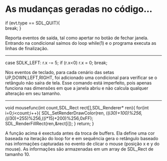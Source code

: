 <h1>As mudanças geradas no código...</h1>

if (evt.type == SDL_QUIT){            
break;
}

Reporta eventos de saída, tal como apertar no 
botão de fechar janela. Entrando na condicional
saímos do loop while(1) e o programa executa as
linhas de finalização.

------------------------------------------------------------------------------------

case SDLK_LEFT:
r.x -= 5;
if (r.x<0) r.x = 0;
break;

Nos eventos de teclado, para cada cenário das setas UP,DOWN,LEFT,RIGHT, 
foi adicionado uma condicional para verificar se o retângulo não saíra de tela.
Esse comando está imperfeito, pois apenas funciona nas dimensões em que a janela
abriu e não calcula qualquer alteração em seu tamanho.

---------------------------------------------------------------------------------

void mousefunc(int count,SDL_Rect rect[],SDL_Renderer* ren){
    for(int i=0;i<count;i++){
        SDL_SetRenderDrawColor(ren, ((i*30)+100)%256,((i*30)+255)%256,((i*15)+200)%256,0xFF);  
        SDL_RenderFillRect(ren,&rect[i]);
    }
    return;
}

A função acima é exectuda antes da troca de buffers. Ela define uma cor baseada 
na iteração do loop for e em sequência gera o retângulo baseado nas informações capturadas
no evento de clicar o mouse (posição x e y do mouse). As informações são armazenadas em um
array de SDL_Rect de tamanho 10.
